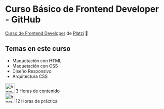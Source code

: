 # Curso Básico de Frontend Developer - GitHub

[ Curso de Frontend Developer](https://platzi.com/cursos/frontend-developer/ ' Curso de Frontend Developer') de [Platzi](https://platzi.com/ 'Platzi') 💚

## Temas en este curso

- Maquetación con HTML
- Maquetación con CSS
- Diseño Responsivo
- Arquitectura CSS

<img width="30px" alt="horas" src="https://cdn-icons-png.flaticon.com/512/7570/7570864.png"> 3 Horas de contenido <br>
<img width="30px" alt="horas" src="https://cdn-icons-png.flaticon.com/512/563/563777.png"> 12 Horas de práctica
